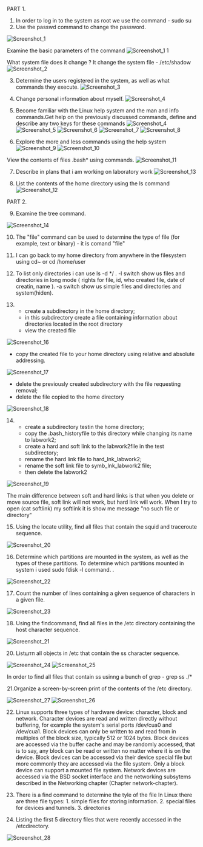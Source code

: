 PART 1.

1. In order to log in to the system as root we use the command - sudo su
2. Use the passwd command to change the password.

![Screenshot_1](https://user-images.githubusercontent.com/93934367/148284833-f26b40cf-92a2-459e-8a22-5974afb4cea9.png)

Examine the basic parameters of the command
![Screenshot_1 1](https://user-images.githubusercontent.com/93934367/148284873-1c68967b-b02f-4568-9496-5acb7dd46ec8.png)

 What system file does it change ? It change the system file - /etc/shadow
 ![Screenshot_2](https://user-images.githubusercontent.com/93934367/148285084-264a363c-b0d0-4b0a-b157-f34d94f5bfcd.png)

3. Determine the users registered in the system, as well as what commands they execute.
![Screenshot_3](https://user-images.githubusercontent.com/93934367/148285207-67978c34-0733-41d4-b9d5-ec025645a715.png)

4. Change personal information about myself.
![Screenshot_4](https://user-images.githubusercontent.com/93934367/148285361-3db3694d-4735-4a10-a305-e86dbf355b14.png)

5. Become familiar with the Linux help system and the man and info commands.Get help on the previously discussed commands, define and describe any two keys for these commands
![Screenshot_4](https://user-images.githubusercontent.com/93934367/148285502-87ac6d1f-ef10-451d-a576-3bd5690c6175.png)
![Screenshot_5](https://user-images.githubusercontent.com/93934367/148285513-14bf0492-ae5a-4e59-b9dc-d6377a45a64b.png)
![Screenshot_6](https://user-images.githubusercontent.com/93934367/148285519-4e2e5d07-b71b-49be-bf41-e4b00de0a188.png)
![Screenshot_7](https://user-images.githubusercontent.com/93934367/148285548-c14ce107-ea93-4d67-ae95-8a09da478aa8.png)
![Screenshot_8](https://user-images.githubusercontent.com/93934367/148285580-9eb8558a-ec51-4463-a34c-4fc6d29fa957.png)

6. Explore the more and less commands using the help system
![Screenshot_9](https://user-images.githubusercontent.com/93934367/148285652-db207126-3b4a-48d9-be35-08f3ec5631a9.png)
![Screenshot_10](https://user-images.githubusercontent.com/93934367/148285659-2e1510c7-387e-412b-bcf1-f5a7b53a6f2b.png)

View the contents of files .bash* using commands.
![Screenshot_11](https://user-images.githubusercontent.com/93934367/148285776-a81c2cdd-84a8-4d2c-a17f-280645ae592b.png)

7. Describe in plans that i am working on laboratory work 
![Screenshot_13](https://user-images.githubusercontent.com/93934367/148285932-c144db0d-20e8-4de6-9169-b1cc4c40fb2b.png)

8. List the contents of the home directory using the ls command
![Screenshot_12](https://user-images.githubusercontent.com/93934367/148286012-539cdad7-c4dd-465b-9683-2d09bf9e9857.png)

PART 2.

9. Examine the tree command.

![Screenshot_14](https://user-images.githubusercontent.com/93934367/148286564-60b22388-d09a-4262-8cf5-55bd7b163e06.png)

10. The "file" command can be used to determine the type of file (for example, text or binary) - it is comand "file"

11. I can go back to my home directory from anywhere in the filesystem using cd~ or cd /home/user

12. To list only directories i can use ls -d */ . 
 -l switch show us files and directories in long mode ( rights for file, id, who created file, date of creatin, name ).
 -a switch show us simple files and directories and system(hiden).

13. -  create a subdirectory in the home directory;
    -  in this subdirectory create a file containing information about directories located in the root directory
    -  view the created file

![Screenshot_16](https://user-images.githubusercontent.com/93934367/148287278-60d2ac0f-04cd-405c-a39a-49b3c0059ad8.png)

   - copy the created file to your home directory using relative and absolute addressing.

![Screenshot_17](https://user-images.githubusercontent.com/93934367/148287455-0d424cbd-7edc-47ac-906a-cc33de73917f.png)

   -  delete the previously created subdirectory with the file requesting removal;
   -  delete the file copied to the home directory

![Screenshot_18](https://user-images.githubusercontent.com/93934367/148287700-59e1cca0-94a9-45b2-9f28-36aa44d68241.png)

14. -  create a subdirectory testin the home directory;
    -  copy the .bash_historyfile to this directory while changing its name to labwork2;
    -  create a hard and soft link to the labwork2file in the test subdirectory; 
    -  rename the hard link file to hard_lnk_labwork2;
    -  rename the soft link file to symb_lnk_labwork2 file; 
    -  then delete the labwork2

![Screenshot_19](https://user-images.githubusercontent.com/93934367/148288066-f70144ed-3f6e-4ca8-8488-9120811164cf.png)
 
The main difference between soft and hard links is that when you delete or move source file, soft link will not work, but hard link will work.
When I try to open (cat softlink) my softlink it is show me message "no such file or directory"

15. Using the locate utility, find all files that contain the squid and traceroute sequence.

![Screenshot_20](https://user-images.githubusercontent.com/93934367/148301160-bf4be1a3-7430-4115-808b-d642b460bf91.png)

16. Determine which partitions are mounted in the system, as well as the types of these partitions.
To determine which partitions mounted in system i used sudo fdisk -l command. .

![Screenshot_22](https://user-images.githubusercontent.com/93934367/148578167-f040e9be-4e95-4117-866a-3a8ec5bca916.png)

17. Count the number of lines containing a given sequence of characters in a given file.

![Screenshot_23](https://user-images.githubusercontent.com/93934367/148578149-6a0f6854-d8c8-4c32-9e10-248d6bd1496a.png)

18. Using the findcommand, find all files in the /etc directory containing the host character sequence.

![Screenshot_21](https://user-images.githubusercontent.com/93934367/148301342-241e57d7-a6b8-4cc7-b639-47bd7cf128c9.png)

20. Listштп all objects in /etc that contain the ss character sequence.

![Screenshot_24](https://user-images.githubusercontent.com/93934367/148578374-bbd08ca6-a76f-4f94-a2ce-f36b0b7eff50.png)
![Screenshot_25](https://user-images.githubusercontent.com/93934367/148578447-2b97012d-0c42-4707-a377-394de7009b9f.png)

In order to find all files that contain ss usinng  a bunch of grep - grep ss ./*

21.Organize a screen-by-screen print of the contents of the /etc directory.

![Screenshot_27](https://user-images.githubusercontent.com/93934367/148579290-02495d80-4ff4-48e7-b6b3-124c0a673a3c.png)
![Screenshot_26](https://user-images.githubusercontent.com/93934367/148579145-a099dfad-d2d1-4305-824d-e6c1ee49ac62.png)

22. Linux supports three types of hardware device: character, block and network. Character devices are read and written directly without buffering, for example the system's serial ports /dev/cua0 and /dev/cua1. Block devices can only be written to and read from in multiples of the block size, typically 512 or 1024 bytes. Block devices are accessed via the buffer cache and may be randomly accessed, that is to say, any block can be read or written no matter where it is on the device. Block devices can be accessed via their device special file but more commonly they are accessed via the file system. Only a block device can support a mounted file system. Network devices are accessed via the BSD socket interface and the networking subsytems described in the Networking chapter (Chapter network-chapter).

23. There is a find command to determine the tyle of the file In Linux there are three file types: 1. simple files for storing information. 2. special files for devices and tunnels. 3. directories

24. Listing the first 5 directory files that were recently accessed in the /etcdirectory. 

![Screenshot_28](https://user-images.githubusercontent.com/93934367/148579596-044ff5d3-dbc5-4e6c-8b0d-bf82c2f41248.png)



